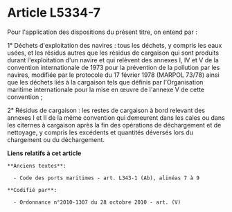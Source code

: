 # Article L5334-7

Pour l'application des dispositions du présent titre, on entend par :

1° Déchets d'exploitation des navires : tous les déchets, y compris les eaux usées, et les résidus autres que les résidus de
cargaison qui sont produits durant l'exploitation d'un navire et qui relèvent des annexes I, IV et V de la convention
internationale de 1973 pour la prévention de la pollution par les navires, modifiée par le protocole du 17 février 1978
(MARPOL 73/78) ainsi que les déchets liés à la cargaison tels que définis par l'Organisation maritime internationale pour la
mise en œuvre de l'annexe V de cette convention ;

2° Résidus de cargaison : les restes de cargaison à bord relevant des annexes I et II de la même convention qui demeurent
dans les cales ou dans les citernes à cargaison après la fin des opérations de déchargement et de nettoyage, y compris les
excédents et quantités déversés lors du chargement ou du déchargement.

**Liens relatifs à cet article**

	**Anciens textes**:

	  - Code des ports maritimes - art. L343-1 (Ab), alinéas 7 à 9

	**Codifié par**:

	  - Ordonnance n°2010-1307 du 28 octobre 2010 - art. (V)
